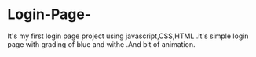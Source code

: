 # Login-Page-
It's my first login page project using javascript,CSS,HTML .it's simple login page with grading of blue and withe .And bit of animation. 
